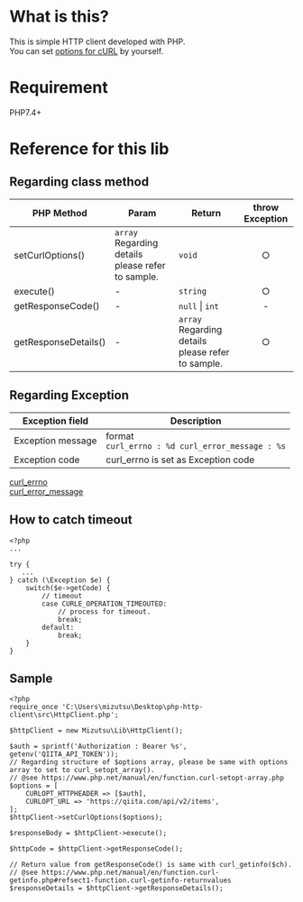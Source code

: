 # What is this?
This is simple HTTP client developed with PHP. <br>
You can set [options for cURL](https://www.php.net/manual/en/function.curl-setopt.php) by yourself. 


# Requirement
PHP7.4+

# Reference for this lib
## Regarding class method
| PHP Method          | Param | Return | throw Exception |
| ------------------- | ------| ---- | :----: |
| setCurlOptions()    | `array` <br> Regarding details please refer to sample. | `void` | ○ |
| execute()           | -     | `string` | ○ |
| getResponseCode()   | -     | `null` \| `int` | - |
| getResponseDetails()| -     | `array` <br> Regarding details please refer to sample. | ○ |


## Regarding Exception
| Exception field   | Description |
| ------------------| ----------- |
| Exception message | format <br> `curl_errno : %d curl_error_message : %s` |
| Exception code    | curl_errno is set as Exception code                      |

[curl_errno](https://curl.haxx.se/libcurl/c/libcurl-errors.html) <br>
[curl_error_message](https://www.php.net/manual/en/function.curl-error.php)   

## How to catch timeout
```
<?php
...

try {
   ...
} catch (\Exception $e) {
    switch($e->getCode) {
        // timeout
        case CURLE_OPERATION_TIMEOUTED:
            // process for timeout.
            break;
        default:
            break;
    }
}
```


## Sample
```
<?php
require_once 'C:\Users\mizutsu\Desktop\php-http-client\src\HttpClient.php';

$httpClient = new Mizutsu\Lib\HttpClient();

$auth = sprintf('Authorization : Bearer %s', getenv('QIITA_API_TOKEN'));
// Regarding structure of $options array, please be same with options array to set to curl_setopt_array(). 
// @see https://www.php.net/manual/en/function.curl-setopt-array.php
$options = [
    CURLOPT_HTTPHEADER => [$auth],
    CURLOPT_URL => 'https://qiita.com/api/v2/items',
];
$httpClient->setCurlOptions($options);

$responseBody = $httpClient->execute();

$httpCode = $httpClient->getResponseCode();

// Return value from getResponseCode() is same with curl_getinfo($ch).
// @see https://www.php.net/manual/en/function.curl-getinfo.php#refsect1-function.curl-getinfo-returnvalues
$responseDetails = $httpClient->getResponseDetails();
```
